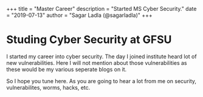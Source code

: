 +++
title = "Master Career"
description = "Started MS Cyber Security."
date = "2019-07-13"
author = "Sagar Ladla (@sagarladla)"
+++
# Studing Cyber Security at GFSU
I started my career into cyber security. The day I joined institute heard lot of new vulnerabilities. Here I will not mention about those
vulnerabilities as these would be my various seperate blogs on it.

So I hope you tune here. As you are going to hear a lot from me on security, vulnerabilites, worms, hacks, etc.
